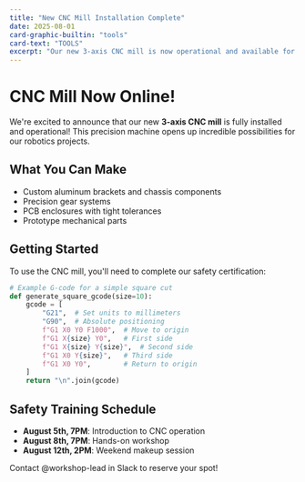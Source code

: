 ```yaml
---
title: "New CNC Mill Installation Complete"
date: 2025-08-01
card-graphic-builtin: "tools"
card-text: "TOOLS"
excerpt: "Our new 3-axis CNC mill is now operational and available for member projects. Safety training sessions begin next week."
---
```


# CNC Mill Now Online!

We're excited to announce that our new **3-axis CNC mill** is fully installed and operational! This precision machine opens up incredible possibilities for our robotics projects.

## What You Can Make

- Custom aluminum brackets and chassis components
- Precision gear systems
- PCB enclosures with tight tolerances
- Prototype mechanical parts

## Getting Started

To use the CNC mill, you'll need to complete our safety certification:

```python
# Example G-code for a simple square cut
def generate_square_gcode(size=10):
    gcode = [
        "G21",  # Set units to millimeters
        "G90",  # Absolute positioning
        f"G1 X0 Y0 F1000",  # Move to origin
        f"G1 X{size} Y0",   # First side
        f"G1 X{size} Y{size}",  # Second side
        f"G1 X0 Y{size}",   # Third side
        f"G1 X0 Y0",        # Return to origin
    ]
    return "\n".join(gcode)
```

## Safety Training Schedule

- **August 5th, 7PM**: Introduction to CNC operation
- **August 8th, 7PM**: Hands-on workshop
- **August 12th, 2PM**: Weekend makeup session

Contact @workshop-lead in Slack to reserve your spot!